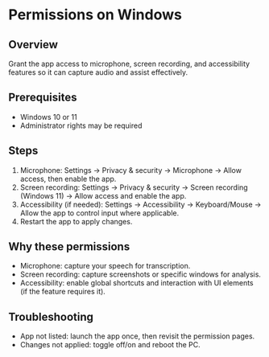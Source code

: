 # Permissions on Windows

## Overview

Grant the app access to microphone, screen recording, and accessibility features so it can capture audio and assist effectively.

## Prerequisites

- Windows 10 or 11
- Administrator rights may be required

## Steps

1. Microphone: Settings -> Privacy & security -> Microphone -> Allow access, then enable the app.
2. Screen recording: Settings -> Privacy & security -> Screen recording (Windows 11) -> Allow access and enable the app.
3. Accessibility (if needed): Settings -> Accessibility -> Keyboard/Mouse -> Allow the app to control input where applicable.
4. Restart the app to apply changes.

## Why these permissions

- Microphone: capture your speech for transcription.
- Screen recording: capture screenshots or specific windows for analysis.
- Accessibility: enable global shortcuts and interaction with UI elements (if the feature requires it).

## Troubleshooting

- App not listed: launch the app once, then revisit the permission pages.
- Changes not applied: toggle off/on and reboot the PC.
